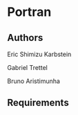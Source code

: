 # Portran
## Authors

Eric Shimizu Karbstein

Gabriel Trettel

Bruno Aristimunha

## Requirements
 <!-- * Match.jl -->


